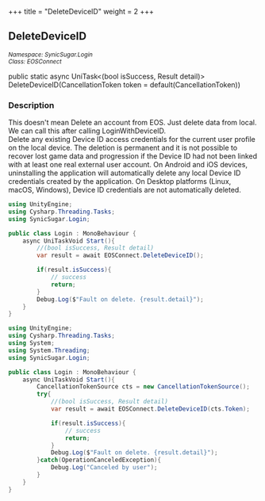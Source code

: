 +++
title = "DeleteDeviceID"
weight = 2
+++

## DeleteDeviceID
<small>*Namespace: SynicSugar.Login* <br>
*Class: EOSConnect* </small>

public static async UniTask&lt;(bool isSuccess, Result detail)&gt;  DeleteDeviceID(CancellationToken token = default(CancellationToken))

### Description
This doesn't mean Delete an account from EOS. Just delete data from local. We can call this after calling LoginWithDeviceID.<br>
Delete any existing Device ID access credentials for the current user profile on the local device. The deletion is permanent and it is not possible to recover lost game data and progression if the Device ID had not been linked with at least one real external user account. On Android and iOS devices, uninstalling the application will automatically delete any local Device ID credentials created by the application. On Desktop platforms (Linux, macOS, Windows), Device ID credentials are not automatically deleted. <br>

```cs
using UnityEngine;
using Cysharp.Threading.Tasks;
using SynicSugar.Login;

public class Login : MonoBehaviour {     
    async UniTaskVoid Start(){
        //(bool isSuccess, Result detail)
        var result = await EOSConnect.DeleteDeviceID();

        if(result.isSuccess){
            // success
            return;
        }
        Debug.Log($"Fault on delete. {result.detail}");
    }
}
```

```cs
using UnityEngine;
using Cysharp.Threading.Tasks;
using System;
using System.Threading;
using SynicSugar.Login;

public class Login : MonoBehaviour {
    async UniTaskVoid Start(){
        CancellationTokenSource cts = new CancellationTokenSource();
        try{
            //(bool isSuccess, Result detail)
            var result = await EOSConnect.DeleteDeviceID(cts.Token);

            if(result.isSuccess){
                // success
                return;
            }
            Debug.Log($"Fault on delete. {result.detail}");
        }catch(OperationCanceledException){
            Debug.Log("Canceled by user");
        }
    }
}
```